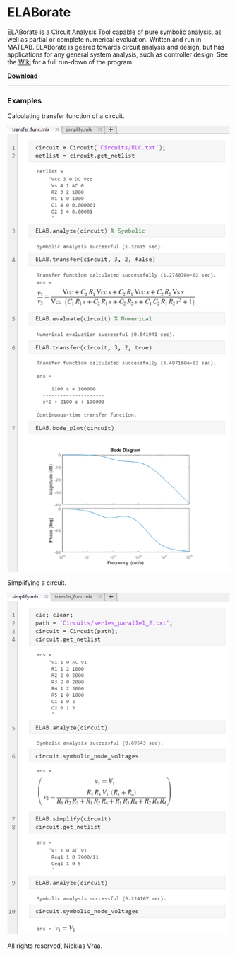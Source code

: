 # **ELABorate**
ELABorate is a Circuit Analysis Tool capable of pure symbolic analysis, as well as partial or complete numerical evaluation. Written and run in MATLAB. ELABorate is geared towards circuit analysis and design, but has applications for any general system analysis, such as controller design.
See the [Wiki](https://github.com/NicklasVraa/ELABorate/wiki/ELABorate) for a full run-down of the program.

[**Download**](https://github.com/NicklasVraa/ELABorate/raw/master/ELABorate.mltbx)



---

### **Examples**
Calculating transfer function of a circuit.

![Screenshot](/Examples/Screenshots/transfer_func.png)

Simplifying a circuit.

![Screenshot](/Examples/Screenshots/simplify.png)

All rights reserved, Nicklas Vraa.
